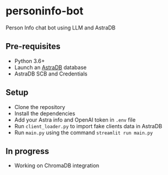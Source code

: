 # personinfo-bot
Person Info chat bot using LLM and AstraDB

## Pre-requisites

- Python 3.6+
- Launch an [AstraDB](https://astra.datastax.com/) database
- AstraDB SCB and Credentials

## Setup

- Clone the repository
- Install the dependencies
- Add your Astra info and OpenAI token in `.env` file
- Run `client_loader.py` to import fake clients data in AstraDB
- Run `main.py` using the command `streamlit run main.py`

## In progress

- Working on ChromaDB  integration
